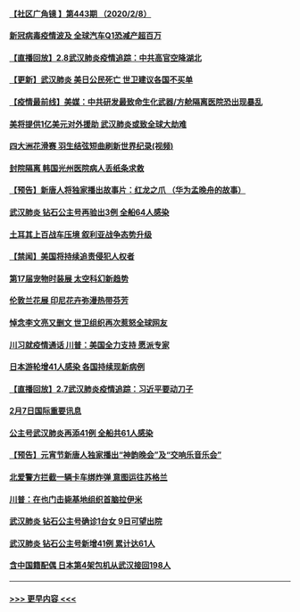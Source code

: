 #### [【社区广角镜  】第443期  （2020/2/8）](../pages/prog202/a102772736.md?t=02090722) 
#### [新冠病毒疫情波及 全球汽车Q1恐减产超百万](../pages/prog202/a102772695.md?t=02090722) 
#### [【直播回放】2.8武汉肺炎疫情追踪：中共高官空降湖北](../pages/prog202/a102772618.md?t=02090722) 
#### [【更新】武汉肺炎 美日公民死亡 世卫建议各国不买单](../pages/prog202/a102770740.md?t=02090722) 
#### [【疫情最前线】美媒：中共研发最致命生化武器/方舱隔离医院恐出现暴乱](../pages/prog202/a102772439.md?t=02090722) 
#### [美将提供1亿美元对外援助 武汉肺炎或致全球大劫难](../pages/prog202/a102772361.md?t=02090722) 
#### [四大洲花滑赛 羽生结弦短曲刷新世界纪录(视频)](../pages/prog202/a102772341.md?t=02090722) 
#### [封院隔离 韩国光州医院病人丢纸条求救](../pages/prog202/a102772282.md?t=02090722) 
#### [【预告】新唐人将独家播出故事片：红龙之爪 （华为孟晚舟的故事）](../pages/prog202/a102767728.md?t=02090722) 
#### [武汉肺炎 钻石公主号再验出3例 全船64人感染](../pages/prog202/a102771726.md?t=02090722) 
#### [土耳其上百战车压境 叙利亚战争态势升级](../pages/prog202/a102772132.md?t=02090722) 
#### [【禁闻】美国将持续追责侵犯人权者](../pages/prog202/a102772042.md?t=02090722) 
#### [第17届宠物时装展 太空科幻新趋势](../pages/prog202/a102772033.md?t=02090722) 
#### [伦敦兰花展 印尼花卉弥漫热带芬芳](../pages/prog202/a102772026.md?t=02090722) 
#### [悼念李文亮又删文 世卫组织再次惹怒全球网友](../pages/prog202/a102771968.md?t=02090722) 
#### [川习就疫情通话 川普：美国全力支持 愿派专家](../pages/prog202/a102771930.md?t=02090722) 
#### [日本游轮增41人感染 各国持续现新病例](../pages/prog202/a102771912.md?t=02090722) 
#### [【直播回放】2.7武汉肺炎疫情追踪：习近平要动刀子](../pages/prog202/a102771649.md?t=02090722) 
#### [2月7日国际重要讯息](../pages/prog202/a102771747.md?t=02090722) 
#### [公主号武汉肺炎再添41例 全船共61人感染](../pages/prog202/a102771703.md?t=02090722) 
#### [【预告】元宵节新唐人独家播出“神韵晚会”及“交响乐音乐会”](../pages/prog202/a102767674.md?t=02090722) 
#### [北爱警方拦截一辆卡车绑炸弹 意图运往苏格兰](../pages/prog202/a102771609.md?t=02090722) 
#### [川普：在也门击毙基地组织首脑拉伊米](../pages/prog202/a102771528.md?t=02090722) 
#### [武汉肺炎 钻石公主号确诊1台女 9日可望出院](../pages/prog202/a102771518.md?t=02090722) 
#### [武汉肺炎 钻石公主号新增41例 累计达61人](../pages/prog202/a102771486.md?t=02090722) 
#### [含中国籍配偶 日本第4架包机从武汉接回198人](../pages/prog202/a102771472.md?t=02090722) 

----
#### [ >>> 更早内容 <<< ](../indexes/prog202-earlier.md)
